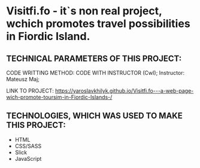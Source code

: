 # Visitfi.fo - it`s non real project, wchich promotes travel possibilities in Fiordic Island. 

## TECHNICAL PARAMETERS OF THIS PROJECT:

CODE WRITTING METHOD: CODE WITH INSTRUCTOR (CwI); Instructor: Mateusz Maj;

LINK TO PROJECT: https://yaroslavkhilyk.github.io/Visitfi.fo---a-web-page-wich-promote-toursim-in-Fiordic-Islands-/

## TECHNOLOGIES, WHICH WAS USED TO MAKE THIS PROJECT:

* HTML
* CSS/SASS
* Slick
* JavaScript

